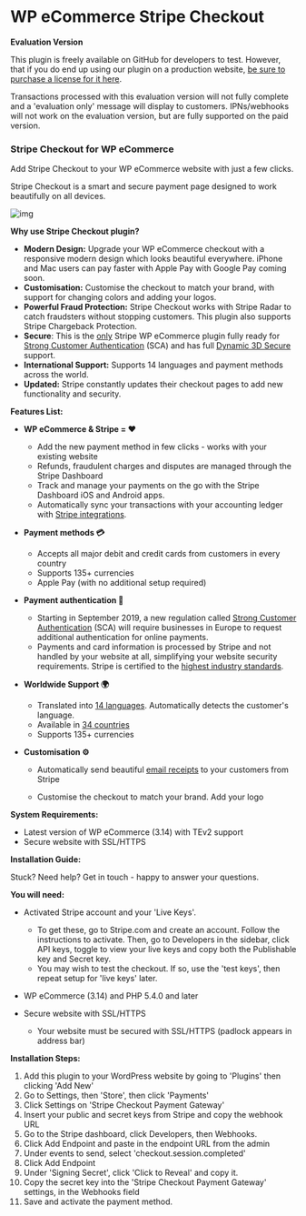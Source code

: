 # WP eCommerce Stripe Checkout

**Evaluation Version** 

This plugin is freely available on GitHub for developers to test. However, that if you do end up using our plugin on a production website, [be sure to purchase a license for it here](https://gum.co/stripeWPeC). 

Transactions processed with this evaluation version will not fully complete and a 'evaluation only' message will display to customers. IPNs/webhooks will not work on the evaluation version, but are fully supported on the paid version.

### Stripe Checkout for WP eCommerce

Add Stripe Checkout to your WP eCommerce website with just a few clicks.

Stripe Checkout is a smart and secure payment page designed to work beautifully on all devices. 

![img](https://i.imgur.com/McYmfpc.gif)

**Why use Stripe Checkout plugin?**

- **Modern Design:** Upgrade your WP eCommerce checkout with a responsive modern design which looks beautiful everywhere. iPhone and Mac users can pay faster with Apple Pay with Google Pay coming soon.
- **Customisation:** Customise the checkout to match your brand, with support for changing colors and adding your logos.
- **Powerful Fraud Protection:** Stripe Checkout works with Stripe Radar to catch fraudsters without stopping customers. This plugin also supports Stripe Chargeback Protection. 
- **Secure**:  This is the <u>only</u> Stripe WP eCommerce plugin fully ready for [Strong Customer Authentication](https://stripe.com/docs/strong-customer-authentication) (SCA) and has full [Dynamic 3D Secure](https://stripe.com/docs/payments/3d-secure#three-ds-radar) support.
- **International Support:** Supports 14 languages and payment methods across the world.
- **Updated:** Stripe constantly updates their checkout pages to add new functionality and security.

**Features List:**

- **WP eCommerce & Stripe = ❤️** 

  - Add the new payment method in few clicks - works with your existing website
  - Refunds, fraudulent charges and disputes are managed through the Stripe Dashboard 
  - Track and manage your payments on the go with the Stripe Dashboard iOS and Android apps.
  - Automatically sync your transactions with your accounting ledger with [Stripe integrations](https://stripe.com/works-with/category/accounting).

- **Payment methods 💳** 

  - Accepts all major debit and credit cards from customers in every country
  - Supports 135+ currencies
  - Apple Pay (with no additional setup required)

- **Payment authentication 🔐**

  - Starting in September 2019, a new regulation called [Strong Customer Authentication](https://stripe.com/docs/strong-customer-authentication) (SCA) will require businesses in Europe to request additional authentication for online payments.
  - Payments and card information is processed by Stripe and not handled by your website at all, simplifying your website security requirements. Stripe is certified to the [highest industry standards](https://stripe.com/docs/security).

- **Worldwide Support 🌍** 

  - Translated into [14 languages](https://support.stripe.com/questions/supported-languages-for-stripe-checkout). Automatically detects the customer's language.
  - Available in [34 countries](https://stripe.com/global) 
  - Supports 135+ currencies

- **Customisation ⚙️**

  - Automatically send beautiful [email receipts](https://stripe.com/docs/receipts) to your customers from Stripe

  - Customise the checkout to match your brand. Add your logo

    

**System Requirements:**

- Latest version of WP eCommerce (3.14) with TEv2 support 
- Secure website with SSL/HTTPS



**Installation Guide:**

Stuck? Need help? Get in touch - happy to answer your questions.

**You will need:**

- Activated Stripe account and your 'Live Keys'. 

  - To get these, go to Stripe.com and create an account. Follow the instructions to activate. Then, go to Developers in the sidebar, click API keys, toggle to view your live keys and copy both the Publishable key and Secret key. 
  - You may wish to test the checkout. If so, use the 'test keys', then repeat setup for 'live keys' later.

- WP eCommerce (3.14) and PHP 5.4.0 and later

- Secure website with SSL/HTTPS

  - Your website must be secured with SSL/HTTPS (padlock appears in address bar)

  

**Installation Steps:**

1. Add this plugin to your WordPress website by going to 'Plugins' then clicking 'Add New'
2. Go to Settings, then 'Store', then click 'Payments'
3. Click Settings on 'Stripe Checkout Payment Gateway'
4. Insert your public and secret keys from Stripe and copy the webhook URL
5. Go to the Stripe dashboard, click Developers, then Webhooks.
6. Click Add Endpoint and paste in the endpoint URL from the admin
7. Under events to send, select 'checkout.session.completed'
8. Click Add Endpoint 
9. Under 'Signing Secret', click 'Click to Reveal' and copy it.
10. Copy the secret key into the 'Stripe Checkout Payment Gateway' settings, in the Webhooks field
11. Save and activate the payment method.
